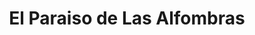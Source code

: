 ---
title: "El Paraiso de Las Alfombras"
url: /caracas/el-paraiso-de-las-alfombras/
shop: Teppiche
---